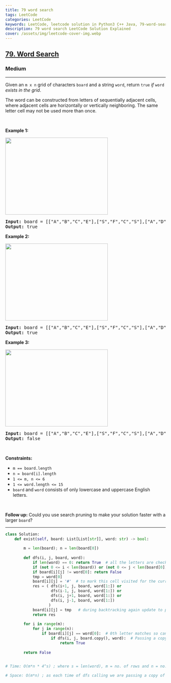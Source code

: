 ```yaml
---
title: 79 word search
tags: LeetCode
categories: LeetCode
keywords: LeetCode, leetcode solution in Python3 C++ Java, 79-word-search solution
description: 79 word search LeetCode Solution Explained
cover: /assets/img/leetcode-cover-img.webp
---
```





<h2><a href="https://leetcode.com/problems/word-search/">79. Word Search</a></h2><h3>Medium</h3><hr><div><p>Given an <code>m x n</code> grid of characters <code>board</code> and a string <code>word</code>, return <code>true</code> <em>if</em> <code>word</code> <em>exists in the grid</em>.</p>

<p>The word can be constructed from letters of sequentially adjacent cells, where adjacent cells are horizontally or vertically neighboring. The same letter cell may not be used more than once.</p>

<p>&nbsp;</p>
<p><strong>Example 1:</strong></p>
<img alt="" src="https://assets.leetcode.com/uploads/2020/11/04/word2.jpg" style="width: 322px; height: 242px;">
<pre><strong>Input:</strong> board = [["A","B","C","E"],["S","F","C","S"],["A","D","E","E"]], word = "ABCCED"
<strong>Output:</strong> true
</pre>

<p><strong>Example 2:</strong></p>
<img alt="" src="https://assets.leetcode.com/uploads/2020/11/04/word-1.jpg" style="width: 322px; height: 242px;">
<pre><strong>Input:</strong> board = [["A","B","C","E"],["S","F","C","S"],["A","D","E","E"]], word = "SEE"
<strong>Output:</strong> true
</pre>

<p><strong>Example 3:</strong></p>
<img alt="" src="https://assets.leetcode.com/uploads/2020/10/15/word3.jpg" style="width: 322px; height: 242px;">
<pre><strong>Input:</strong> board = [["A","B","C","E"],["S","F","C","S"],["A","D","E","E"]], word = "ABCB"
<strong>Output:</strong> false
</pre>

<p>&nbsp;</p>
<p><strong>Constraints:</strong></p>

<ul>
	<li><code>m == board.length</code></li>
	<li><code>n = board[i].length</code></li>
	<li><code>1 &lt;= m, n &lt;= 6</code></li>
	<li><code>1 &lt;= word.length &lt;= 15</code></li>
	<li><code>board</code> and <code>word</code> consists of only lowercase and uppercase English letters.</li>
</ul>

<p>&nbsp;</p>
<p><strong>Follow up:</strong> Could you use search pruning to make your solution faster with a larger <code>board</code>?</p>
</div>

---




```python
class Solution:
    def exist(self, board: List[List[str]], word: str) -> bool:
        
        m = len(board); n = len(board[0])
        
        def dfs(i, j, board, word):
            if len(word) == 0: return True  # all the letters are checked
            if (not 0 <= i < len(board)) or (not 0 <= j < len(board[0])): return False
            if board[i][j] != word[0]: return False
            tmp = word[0]
            board[i][j] = '#'  # to mark this cell visited for the current call in current copy of board
            res = ( dfs(i+1, j, board, word[1:]) or
                    dfs(i-1, j, board, word[1:]) or
                    dfs(i, j+1, board, word[1:]) or
                    dfs(i, j-1, board, word[1:]) 
                   )
            board[i][j] = tmp   # during backtracking again update to previous value for using in next calls 
            return res
        
        for i in range(m):
            for j in range(n):
                if board[i][j] == word[0]:  # 0th letter matches so can check for the next lettere
                    if dfs(i, j, board.copy(), word):  # Passing a copy of board as this cells may be usefull in the next call so do not update the main board
                        return True
        
        return False
    

# Time: O(m*n * 4^s) ; where s = len(word), m = no. of rows and n = no. of cols of the word. Since we may end considering every character(m*n) as a start of the word, and from there we have 4 choices to continue to look for the rest of the word (4^s).

# Space: O(m*n) ; as each time of dfs calling we are passing a copy of main board.
```
